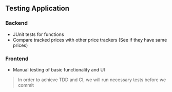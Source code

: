 ## Testing Application
  ### Backend
   * JUnit tests for functions
   * Compare tracked prices with other price trackers (See if they have same prices)
  ### Frontend
   * Manual testing of basic functionality and UI
  
  > In order to achieve TDD and CI, we will run necessary tests before we commit
